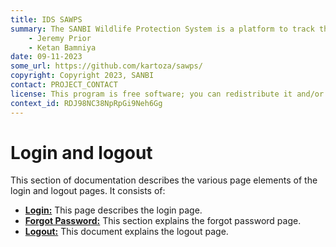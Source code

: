 ```yaml
---
title: IDS SAWPS
summary: The SANBI Wildlife Protection System is a platform to track the population levels of endangered wildlife.
    - Jeremy Prior
    - Ketan Bamniya
date: 09-11-2023
some_url: https://github.com/kartoza/sawps/
copyright: Copyright 2023, SANBI
contact: PROJECT_CONTACT
license: This program is free software; you can redistribute it and/or modify it under the terms of the GNU Affero General Public License as published by the Free Software Foundation; either version 3 of the License, or (at your option) any later version.
context_id: RDJ98NC38NpRpGi9Neh6Gg
---
```


# Login and logout

This section of documentation describes the various page elements of the login and logout pages. It consists of:

* **[Login:](login-page.md)** This page describes the login page.
* **[Forgot Password:](forgot-password.md)** This section explains the forgot password page.
* **[Logout:](logout.md)** This document explains the logout page.
